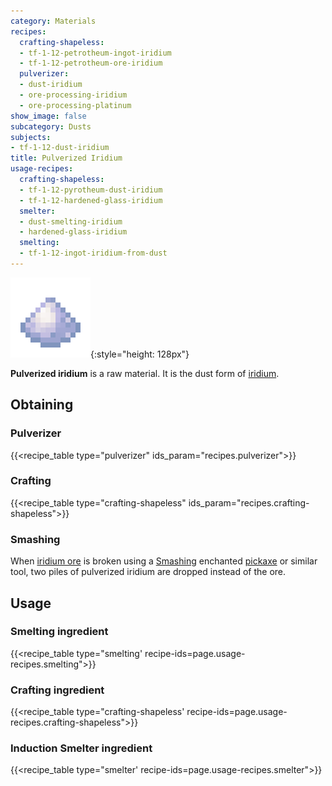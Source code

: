 ```yaml
---
category: Materials
recipes:
  crafting-shapeless:
  - tf-1-12-petrotheum-ingot-iridium
  - tf-1-12-petrotheum-ore-iridium
  pulverizer:
  - dust-iridium
  - ore-processing-iridium
  - ore-processing-platinum
show_image: false
subcategory: Dusts
subjects:
- tf-1-12-dust-iridium
title: Pulverized Iridium
usage-recipes:
  crafting-shapeless:
  - tf-1-12-pyrotheum-dust-iridium
  - tf-1-12-hardened-glass-iridium
  smelter:
  - dust-smelting-iridium
  - hardened-glass-iridium
  smelting:
  - tf-1-12-ingot-iridium-from-dust
---
```


![Pulverized iridium](/assets/images/docs/1.12/thermal-foundation/dust-iridium.png){:style="height: 128px"}


**Pulverized iridium** is a raw material. It is the dust form of
[iridium](../iridium-ingot/).


Obtaining
---------

### Pulverizer
{{<recipe_table type="pulverizer" ids_param="recipes.pulverizer">}}

### Crafting
{{<recipe_table type="crafting-shapeless" ids_param="recipes.crafting-shapeless">}}

### Smashing
When [iridium ore](../iridium-ore/) is broken using a
[Smashing](../../cofh-core/smashing/) enchanted
[pickaxe](https://minecraft.gamepedia.com/Pickaxe) or similar tool, two piles of
pulverized iridium are dropped instead of the ore.


Usage
-----

### Smelting ingredient
{{<recipe_table type="smelting' recipe-ids=page.usage-recipes.smelting">}}

### Crafting ingredient
{{<recipe_table type="crafting-shapeless' recipe-ids=page.usage-recipes.crafting-shapeless">}}

### Induction Smelter ingredient
{{<recipe_table type="smelter' recipe-ids=page.usage-recipes.smelter">}}

